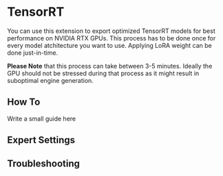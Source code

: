 # TensorRT

You can use this extension to export optimized TensorRT models for best performance on NVIDIA RTX GPUs. This process has to be done once for every model
atchitecture you want to use. Applying LoRA weight can be done just-in-time.

**Please Note** that this process can take between 3-5 minutes. Ideally the GPU should not be stressed during that process as it might
result in suboptimal engine generation.

## How To

Write a small guide here

## Expert Settings

## Troubleshooting
